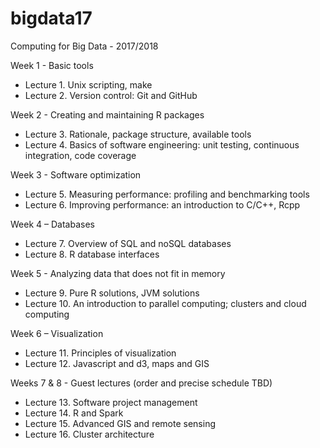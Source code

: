 # bigdata17
Computing for Big Data - 2017/2018

Week 1 - Basic tools
  
- Lecture 1.	Unix scripting, make  
- Lecture 2.	Version control: Git and GitHub

Week 2 - Creating and maintaining R packages
  
- Lecture 3.	Rationale, package structure, available tools
- Lecture 4. 	Basics of software engineering: unit testing, continuous integration, code coverage

Week 3 - Software optimization
  
- Lecture 5.	Measuring performance: profiling and benchmarking tools
- Lecture 6.	Improving performance: an introduction to C/C++, Rcpp
 
Week 4 – Databases
  
- Lecture 7.	Overview of SQL and noSQL databases
- Lecture 8.	R database interfaces

 Week 5 - Analyzing data that does not fit in memory 

- Lecture 9.	Pure R solutions, JVM solutions 
- Lecture 10.	An introduction to parallel computing; clusters and cloud computing

Week 6 – Visualization

- Lecture 11.	Principles of visualization
- Lecture 12.	Javascript and d3, maps and GIS

Weeks 7 & 8 - Guest lectures (order and precise schedule TBD)
  
- Lecture 13.	Software project management
- Lecture 14.	R and Spark
- Lecture 15.	Advanced GIS and remote sensing
- Lecture 16.	Cluster architecture
